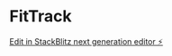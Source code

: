 # FitTrack

[Edit in StackBlitz next generation editor ⚡️](https://stackblitz.com/~/github.com/prajapatisparsh/FitTrack)